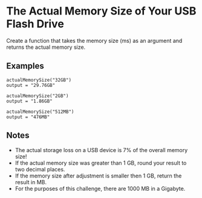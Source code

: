 # The Actual Memory Size of Your USB Flash Drive

Create a function that takes the memory size (ms) as an argument and returns the actual memory size.

## Examples

```
actualMemorySize("32GB")
output = "29.76GB"

actualMemorySize("2GB")
output = "1.86GB"

actualMemorySize("512MB")
output = "476MB"
```

## Notes

- The actual storage loss on a USB device is 7% of the overall memory size!
- If the actual memory size was greater than 1 GB, round your result to two decimal places.
- If the memory size after adjustment is smaller then 1 GB, return the result in MB.
- For the purposes of this challenge, there are 1000 MB in a Gigabyte.